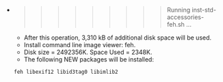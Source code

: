 * >>>>>>>>> Running inst-std-accessories-feh.sh ...
  * After this operation, 3,310 kB of additional disk space will be used.
  * Install command line image viewer: feh.
  * Disk size = 2492356K. Space Used = 2348K.
  * The following NEW packages will be installed:
  ```bash
  feh libexif12 libid3tag0 libimlib2
  ```
